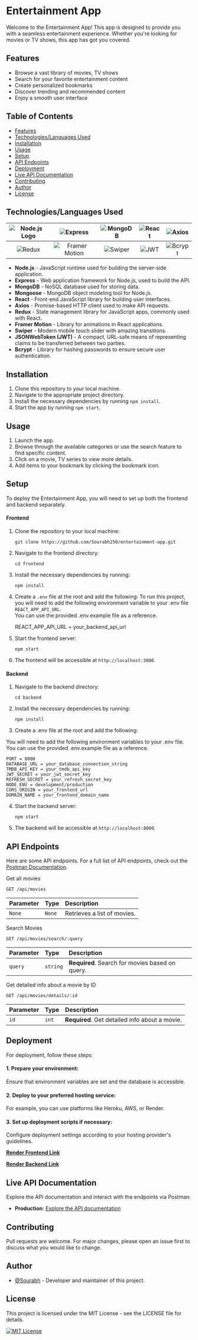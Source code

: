 # Entertainment App

Welcome to the Entertainment App! This app is designed to provide you with a seamless entertainment experience. Whether you're looking for movies or TV shows, this app has got you covered.

## Features

- Browse a vast library of movies, TV shows
- Search for your favorite entertainment content
- Create personalized bookmarks
- Discover trending and recommended content
- Enjoy a smooth user interface

## Table of Contents

- [Features](#features)
- [Technologies/Languages Used](#technologieslanguages-used)
- [Installation](#installation)
- [Usage](#usage)
- [Setup](#setup)
- [API Endpoints](#api-endpoints)
- [Deployment](#deployment)
- [Live API Documentation](#live-api-documentation)
- [Contributing](#contributing)
- [Author](#author)
- [License](#license)

## Technologies/Languages Used

| ![Node.js Logo](https://img.shields.io/badge/Node.js-%E2%9C%94-brightgreen) | ![Express](https://img.shields.io/badge/Express-%E2%9C%94-blue) | ![MongoDB](https://img.shields.io/badge/MongoDB-%E2%9C%94-green) | ![React](https://img.shields.io/badge/React-%E2%9C%94-blue) | ![Axios](https://img.shields.io/badge/Axios-%E2%9C%94-lightgrey) |
|:--:|:--:|:--:|:--:|:--:|
| ![Redux](https://img.shields.io/badge/Redux-%E2%9C%94-purple) | ![Framer Motion](https://img.shields.io/badge/Framer%20Motion-%E2%9C%94-pink) | ![Swiper](https://img.shields.io/badge/Swiper-%E2%9C%94-orange) | ![JWT](https://img.shields.io/badge/JSONWebToken-%E2%9C%94-brightgreen) | ![Bcrypt](https://img.shields.io/badge/Bcrypt-%E2%9C%94-blueviolet) |

- **Node.js** - JavaScript runtime used for building the server-side application.
- **Express** - Web application framework for Node.js, used to build the API.
- **MongoDB** - NoSQL database used for storing data.
- **Mongoose** - MongoDB object modeling tool for Node.js.
- **React** - Front-end JavaScript library for building user interfaces.
- **Axios** - Promise-based HTTP client used to make API requests.
- **Redux** - State management library for JavaScript apps, commonly used with React.
- **Framer Motion** - Library for animations in React applications.
- **Swiper** - Modern mobile touch slider with amazing transitions.
- **JSONWebToken (JWT)** - A compact, URL-safe means of representing claims to be transferred between two parties.
- **Bcrypt** - Library for hashing passwords to ensure secure user authentication.

## Installation

1. Clone this repository to your local machine.
2. Navigate to the appropriate project directory.
3. Install the necessary dependencies by running `npm install`.
4. Start the app by running `npm start`.

## Usage

1. Launch the app.
2. Browse through the available categories or use the search feature to find specific content.
3. Click on a movie, TV series  to view more details.
4. Add items to your bookmark by clicking the bookmark icon.

## Setup

To deploy the Entertainment App, you will need to set up both the frontend and backend separately.

#### Frontend

1. Clone the repository to your local machine:
    ```
    git clone https://github.com/Sourabh250/entertainment-app.git
    ```

2. Navigate to the frontend directory:
    ```
    cd frontend
    ```

3. Install the necessary dependencies by running:
    ```
    npm install
    ```
4. Create a `.env` file at the root and add the following:
To run this project, you will need to add the following environment variable to your .env file
`REACT_APP_API_URL`.  
You can use the provided .env.example file as a reference.
    
    REACT_APP_API_URL = your_backend_api_url

5. Start the frontend server:
    ```
    npm start
    ```

6. The frontend will be accessible at `http://localhost:3000`.

#### Backend

1. Navigate to the backend directory:
    ```
    cd backend
    ```

2. Install the necessary dependencies by running:
    ```
    npm install
    ```
3. Create a .env file at the root and add the following:

You will need to add the following environment variables to your .env file.
You can use the provided .env.example file as a reference.

    PORT = 8000
    DATABASE_URL = your_database_connection_string
    TMDB_API_KEY = your_tmdb_api_key
    JWT_SECRET = your_jwt_secret_key
    REFRESH_SECRET = your_refresh_secret_key
    NODE_ENV = development/production
    CORS_ORIGIN = your_frontend_url
    DOMAIN_NAME = your_frontend_domain_name

4. Start the backend server:
    ```
    npm start
    ```

5. The backend will be accessible at `http://localhost:8000`.

## API Endpoints

Here are some  API endpoints. For a full list of API endpoints, check out the [Postman Documentation](https://www.postman.com/sourabhbanik234/workspace/test-workspace/collection/38358652-199eef21-5fc3-4561-8c88-a902fed16933?action=share&creator=38358652).

Get all movies
```
GET /api/movies
```
| Parameter | Type     | Description                |
| :-------- | :------- | :------------------------- |
| `None` | `None` | Retrieves a list of movies. |

Search Movies
```
GET /api/movies/search/:query
```
| Parameter | Type     | Description                |
| :-------- | :------- | :------------------------- |
| `query` | `string` | **Required**. Search for movies based on  query. |

Get detailed info about a movie by ID
```
GET /api/movies/details/:id
```
| Parameter | Type     | Description                |
| :-------- | :------- | :------------------------- |
| `id` | `int` | **Required**. Get detailed info about a movie. |


## Deployment
For deployment, follow these steps:

#### 1. Prepare your environment:
Ensure that environment variables are set and the database is accessible.
#### 2. Deploy to your preferred hosting service:
For example, you can use platforms like Heroku, AWS, or Render.
#### 3. Set up deployment scripts if necessary:
Configure deployment settings according to your hosting provider's guidelines.

[**Render Frontend Link**](https://entertainment-app-frontend-18em.onrender.com)

[**Render Backend Link**](https://entertainment-app-9u0i.onrender.com)

## Live API Documentation
Explore the API documentation and interact with the endpoints via Postman:
- **Production**: [Explore the API documentation](https://www.postman.com/sourabhbanik234/workspace/test-workspace/collection/38358652-199eef21-5fc3-4561-8c88-a902fed16933?action=share&creator=38358652)

## Contributing
Pull requests are welcome. For major changes, please open an issue first to discuss what you would like to change.

## Author

- [@Sourabh](https://github.com/Sourabh250) - Developer and maintainer of this project.

## License
This project is licensed under the MIT License - see the LICENSE file for details.

[![MIT License](https://img.shields.io/badge/License-MIT-green.svg)](https://choosealicense.com/licenses/mit/)